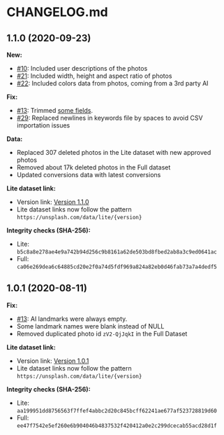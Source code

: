 # CHANGELOG.md

## 1.1.0 (2020-09-23)

**New:**
- [#10](https://github.com/unsplash/datasets/issues/10): Included user descriptions of the photos 
- [#21](https://github.com/unsplash/datasets/issues/21): Included width, height and aspect ratio of photos
- [#22](https://github.com/unsplash/datasets/issues/22): Included colors data from photos, coming from a 3rd party AI

**Fix:**

- [#13](https://github.com/unsplash/datasets/issues/13): Trimmed [some fields](https://github.com/unsplash/datasets/issues/13#issuecomment-674709294).
- [#29](https://github.com/unsplash/datasets/issues/29): Replaced newlines in keywords file by spaces to avoid CSV importation issues

**Data:**
- Replaced 307 deleted photos in the Lite dataset with new approved photos
- Removed about 17k deleted photos in the Full dataset
- Updated conversions data with latest conversions

**Lite dataset link:**

  - Version link: [Version 1.1.0](https://unsplash.com/data/lite/1.1.0)
  - Lite dataset links now follow the pattern `https://unsplash.com/data/lite/{version}`

**Integrity checks (SHA-256):**
  - Lite: `b5c8a8e278ae4e9a742b94d256c9b8161a62de503bd8fbed2ab8a3c9ed0641ac`
  - Full: `ca06e269dea6c64885cd20e2f0a74d5fdf969a824a82eb0d46fab73a7a4dedf5`

## 1.0.1 (2020-08-11)

**Fix:**

  - [#13](https://github.com/unsplash/datasets/issues/13): AI landmarks were always empty.
  - Some landmark names were blank instead of NULL
  - Removed duplicated photo id `zV2-QjJqkI` in the Full Dataset

**Lite dataset link:**

  - Version link: [Version 1.0.1](https://unsplash.com/data/lite/1.0.1)
  - Lite dataset links now follow the pattern `https://unsplash.com/data/lite/{version}`

**Integrity checks (SHA-256):**
  - Lite: `aa199951dd8756563f7ffef4abbc2d20c845bcff62241ae677af523728819d60`
  - Full: `ee47f7542e5ef260e6b904046b4837532f420412a0e2c299dcecab55acd28d1f`

